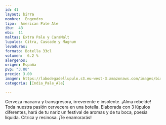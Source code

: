```yaml
---
id: 41
layout: birra
nombre:  Engendro
tipo:  American Pale Ale
ibu:  43
ebc:  11
maltas: Extra Pale y CaraMalt
lupulos: Citra, Cascade y Magnum
levaduras: 
formato: Botella 33cl
volumen:  6.2 %
alergenos: 
origen: España
pvp: "3.00"
precio: 3.00
imagen: https://labodegadellupulo.s3.eu-west-3.amazonaws.com/images/birras/engendro.jpg
categoria: [India_Pale_Ale]

---
```

Cerveza macarra y transgresora, irreverente e insolente. ¡Alma rebelde! Toda nuestra pasión cervecera en una botella. Elaborada con 3 lúpulos diferentes, hará de tu nariz un festival de aromas y de tu boca, poesía líquida. Cítrica y resinosa. ¡Te enamorarás!
